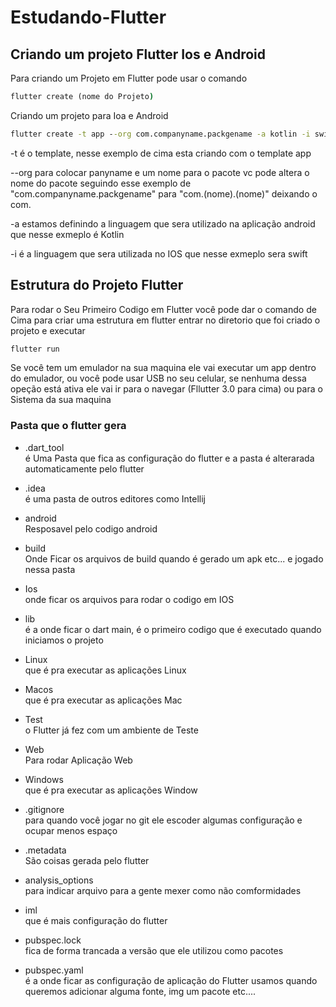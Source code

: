 # Estudando-Flutter

## Criando um projeto Flutter Ios e Android

Para criando um Projeto em Flutter pode usar o comando

~~~cmd
flutter create (nome do Projeto)
~~~

Criando um projeto para Ioa e Android
~~~cmd
flutter create -t app --org com.companyname.packgename -a kotlin -i swift (Nome do App)
~~~

-t é o template, nesse exemplo de cima esta criando com o template app

--org para colocar panyname e um nome para o pacote vc pode altera o nome do pacote seguindo esse exemplo de "com.companyname.packgename" para "com.(nome).(nome)" deixando o com.

-a estamos definindo a linguagem que sera utilizado na aplicação android que nesse exmeplo é Kotlin

-i é a linguagem que sera utilizada no IOS que nesse exmeplo sera swift

## Estrutura do Projeto Flutter

Para rodar o Seu Primeiro Codigo em Flutter você pode dar o comando de Cima para criar uma estrutura em flutter entrar no diretorio que foi criado o projeto e executar 

~~~cmd
flutter run
~~~

Se você tem um emulador na sua maquina ele vai executar um app dentro do emulador, ou você pode usar USB no seu celular, se nenhuma dessa opeção está ativa ele vai ir para o navegar (Fllutter 3.0 para cima) ou para o Sistema da sua maquina 

### Pasta que o flutter gera

 - .dart_tool </br>
 é Uma Pasta que fica as configuração do flutter e a pasta é alterarada automaticamente pelo flutter

 - .idea </br>
    é uma pasta de outros editores como Intellij

- android </br>
Resposavel pelo codigo android

- build </br>
Onde Ficar os arquivos de build quando é gerado um apk etc... e jogado nessa pasta

- Ios </br>
onde ficar os arquivos para rodar o codigo em IOS

- lib </br>
é a onde ficar o dart main, é o primeiro codigo que é executado quando iniciamos o projeto
- Linux </br>
que é pra executar as aplicações Linux

- Macos </br>
que é pra executar as aplicações Mac

- Test </br>
o Flutter já fez com um ambiente de Teste 

- Web </br>
Para rodar Aplicação Web

- Windows </br>
que é pra executar as aplicações Window

- .gitignore </br>
para quando você jogar no git ele escoder algumas configuração e ocupar menos espaço 

- .metadata </br>
São coisas gerada pelo flutter 

- analysis_options </br>
para indicar arquivo para a gente mexer como não comformidades

- iml </br>
que é mais configuração do flutter

- pubspec.lock </br>
fica de forma trancada a versão que ele utilizou como pacotes 

- pubspec.yaml </br>
é a onde ficar as configuração de aplicação do Flutter usamos quando queremos adicionar alguma fonte, img um pacote etc....





